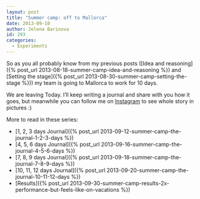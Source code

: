 ```yaml
---
layout: post
title: "Summer camp: off to Mallorca"
date: 2013-09-10
author: Jelena Barinova
id: 293
categories:
  - Experiments
---
```


So as you all probably know from my previous posts ([Idea and reasoning]({% post_url 2013-08-18-summer-camp-idea-and-reasoning %}) and [Setting the stage]({% post_url 2013-08-30-summer-camp-setting-the-stage %})) my team is going to Mallorca to work for 10 days.

We are leaving Today. I’ll keep writing a journal and share with you how it goes, but meanwhile you can follow me on [Instagram](http://instagram.com/jfiodorova) to see whole story in pictures :)

More to read in these series:

*   [1, 2, 3 days Journal]({% post_url 2013-09-12-summer-camp-the-journal-1-2-3-days %})
*   [4, 5, 6 days Journal]({% post_url 2013-09-16-summer-camp-the-journal-4-5-6-days %})
*   [7, 8, 9 days Journal]({% post_url 2013-09-18-summer-camp-the-journal-7-8-9-days %})
*   [10, 11, 12 days Journal]({% post_url 2013-09-20-summer-camp-the-journal-10-11-12-days %})
*   [Results]({% post_url 2013-09-30-summer-camp-results-2x-performance-but-feels-like-on-vacations %})